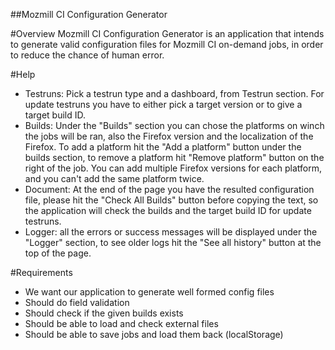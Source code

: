 ##Mozmill CI Configuration Generator

#Overview
Mozmill CI Configuration Generator is an application that intends to generate valid configuration files for Mozmill CI on-demand jobs, in order to reduce the chance of human error.

#Help
* Testruns: Pick a testrun type and a dashboard, from Testrun section. For update testruns you have to either pick a target version or to give a target build ID.
* Builds: Under the "Builds" section you can chose the platforms on winch the jobs will be ran, also the Firefox version and the localization of the Firefox. To add a platform hit the "Add a platform" button under the builds section, to remove a platform hit "Remove platform" button  on the right of the job. You can add multiple Firefox versions for each platform, and you can't add the same platform twice.
* Document: At the end of the page you have the resulted configuration file, please hit the "Check All Builds" button before copying the text, so the application will check the builds and the target build ID for update testruns.
* Logger: all the errors or success messages will be displayed under the "Logger" section, to see older logs hit the "See all history" button at the top of the page.

#Requirements
* We want our application to generate well formed config files
* Should do field validation
* Should check if the given builds exists
* Should be able to load and check external files
* Should be able to save jobs and load them back (localStorage)


